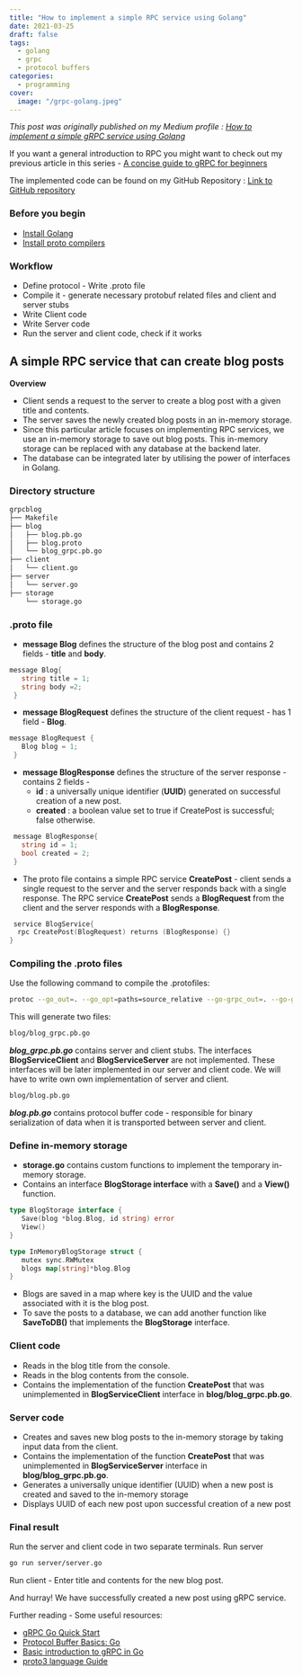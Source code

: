 ```yaml
---
title: "How to implement a simple RPC service using Golang"
date: 2021-03-25
draft: false
tags: 
  - golang
  - grpc
  - protocol buffers
categories:
  - programming
cover: 
  image: "/grpc-golang.jpeg"
---
```


*This post was originally published on my Medium profile : [How to implement a simple gRPC service using Golang](https://penthaa.medium.com/how-to-implement-a-simple-grpc-service-using-golang-b9c58cab0929)*

If you want a general introduction to RPC you might want to check out my previous article in this series - [A concise guide to gRPC for beginners](https://penthaa.medium.com/a-concise-guide-to-grpc-for-beginners-4fab6a4e3de3)

The implemented code can be found on my GitHub Repository :
[Link to GitHub repository](https://github.com/penthaapatel/grpcblog)

### Before you begin 
 - [Install Golang](https://golang.org/doc/install)
 - [Install proto compilers](https://grpc.io/docs/protoc-installation/)

### Workflow
 - Define protocol - Write .proto file
 - Compile it - generate necessary protobuf related files and client and server stubs
 - Write Client code
 - Write Server code
 - Run the server and client code, check if it works

## A simple RPC service that can create blog posts 

**Overview**

 - Client sends a request to the server to create a blog post with a given title and contents.
 - The server saves the newly created blog posts in an in-memory storage.
 - Since this particular article focuses on implementing RPC services, we use an in-memory storage to save out blog posts. This in-memory storage can be replaced with any database at the backend later.
 - The database can be integrated later by utilising the power of interfaces in Golang.
### Directory structure
```bash
grpcblog
├── Makefile
├── blog
│   ├── blog.pb.go
│   ├── blog.proto
│   └── blog_grpc.pb.go
├── client
│   └── client.go
├── server
│   └── server.go
├── storage
    └── storage.go
```

### .proto file

 - **message Blog** defines the structure of the blog post and contains 2 fields - **title** and **body**.
```go
message Blog{
   string title = 1;
   string body =2;
 }
```
 - **message BlogRequest** defines the structure of the client request - has 1 field - **Blog**.
```go
message BlogRequest {
   Blog blog = 1;
 }
```
 - **message BlogResponse** defines the structure of the server response - contains 2 fields - 
	 - **id** : a universally unique identifier (**UUID**) generated on successful creation of a new post.
	 - **created** : a boolean value set to true if CreatePost is successful; false otherwise.
```go
 message BlogResponse{
   string id = 1;
   bool created = 2;
 }
```
 - The proto file contains a simple RPC service **CreatePost** - client sends a single request to the server and the server responds back with a single response. The RPC service **CreatePost** sends a **BlogRequest** from the client and the server responds with a **BlogResponse**.
 ```go
  service BlogService{
   rpc CreatePost(BlogRequest) returns (BlogResponse) {}
 }
 ```


### Compiling the .proto files
Use the following command to compile the .protofiles:

```bash
protoc --go_out=. --go_opt=paths=source_relative --go-grpc_out=. --go-grpc_opt=paths=source_relative blog/blog.proto
```

This will generate two files:
```bash
blog/blog_grpc.pb.go
```
***blog_grpc.pb.go*** contains server and client stubs. The interfaces **BlogServiceClient** and **BlogServiceServer** are not implemented. These interfaces will be later implemented in our server and client code. We will have to write own own implementation of server and client.
 
```bash
blog/blog.pb.go
```
***blog.pb.go*** contains protocol buffer code - responsible for binary serialization of data when it is transported between server and client.
### Define in-memory storage

 - **storage.go** contains custom functions to implement the temporary in-memory storage.
 - Contains an interface **BlogStorage interface** with a **Save()** and a **View()** function.
 ```go
type BlogStorage interface {
	Save(blog *blog.Blog, id string) error
	View()
}

type InMemoryBlogStorage struct {
	mutex sync.RWMutex
	blogs map[string]*blog.Blog
}
 ```
 - Blogs are saved in a map where key is the UUID and the value associated with it is the blog post.
 - To save the posts to a database, we can add another function like **SaveToDB()** that implements the **BlogStorage** interface.

### Client code

 - Reads in the blog title from the console.
 - Reads in the blog contents from the console.
 -  Contains the implementation of the function **CreatePost** that was unimplemented in **BlogServiceClient** interface in **blog/blog_grpc.pb.go**.

### Server code

 - Creates and saves new blog posts to the in-memory storage by taking input data from the client.
 - Contains the implementation of the function **CreatePost** that was unimplemented in **BlogServiceServer** interface in **blog/blog_grpc.pb.go**.
 - Generates a universally unique identifier (UUID) when a new post is created and saved to the in-memory storage
 - Displays UUID of each new post upon successful creation of a new post


### Final result
Run the server and client code in two separate terminals. 
Run server
```bash
go run server/server.go
```
Run client - Enter title and contents for the new blog post. 


And hurray! We have successfully created a new post using gRPC service.

Further reading - Some useful resources:

 - [gRPC Go Quick Start](https://grpc.io/docs/languages/go/quickstart/)
 - [Protocol Buffer Basics: Go](https://developers.google.com/protocol-buffers/docs/gotutorial)
 - [Basic introduction to gRPC in Go](https://grpc.io/docs/languages/go/basics/)
 - [proto3 language Guide](https://developers.google.com/protocol-buffers/docs/proto3)

